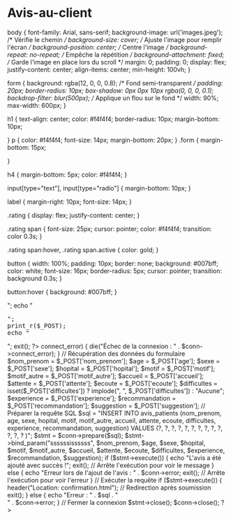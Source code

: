 # Avis-au-client
body {
    font-family: Arial, sans-serif;
    background-image: url('images.jpeg'); /* Vérifie le chemin */
    background-size: cover; /* Ajuste l'image pour remplir l'écran */
    background-position: center; /* Centre l'image */
    background-repeat: no-repeat; /* Empêche la répétition */
    background-attachment: fixed; /* Garde l'image en place lors du scroll */
    margin: 0;
    padding: 0;
    display: flex;
    justify-content: center;
    align-items: center;
    min-height: 100vh;
}


form {
    background: rgba(12, 0, 0, 0.8); /* Fond semi-transparent */
    padding: 20px;
    border-radius: 10px;
    box-shadow: 0px 0px 10px rgba(0, 0, 0, 0.1);
    backdrop-filter: blur(500px); /* Applique un flou sur le fond */
    width: 90%;
    max-width: 600px;
}


h1 {
    text-align: center;
    color: #f4f4f4;
    border-radius: 10px;
    margin-bottom: 10px;
   
}
p {
    color: #f4f4f4;
    font-size: 14px;
    margin-bottom: 20px;
}
.form {
    margin-bottom: 15px;
    
}

h4 {
    margin-bottom: 5px;
    color: #f4f4f4;
}

input[type="text"], input[type="radio"] {
    margin-bottom: 10px;
}

label {
    margin-right: 10px;
    font-size: 14px;
}

.rating {
    display: flex;
    justify-content: center;
}

.rating span {
    font-size: 25px;
    cursor: pointer;
    color: #f4f4f4;
    transition: color 0.3s;
}

.rating span:hover,
.rating span.active {
    color: gold;
}

button {
    width: 100%;
    padding: 10px;
    border: none;
    background: #007bff;
    color: white;
    font-size: 16px;
    border-radius: 5px;
    cursor: pointer;
    transition: background 0.3s;
}

button:hover {
    background: #007bff;
}


<?php
error_reporting(E_ALL);
ini_set('display_errors', 1);

echo "Le fichier traitement.php est bien appelé !<br>";

echo "<pre>";
print_r($_POST);
echo "</pre>";
exit();
?>


<?php
// Connexion à la base de données
$servername = "localhost";
$username = "root";  // Remplace par ton identifiant MySQL
$password = "";      // Remplace par ton mot de passe MySQL
$dbname = "avis_db";

$conn = new mysqli($servername, $username, $password, $dbname);

// Vérifier la connexion
if ($conn->connect_error) {
    die("Échec de la connexion : " . $conn->connect_error);
}

// Récupération des données du formulaire
$nom_prenom = $_POST['nom_prenom'];
$age = $_POST['age'];
$sexe = $_POST['sexe'];
$hopital = $_POST['hopital'];
$motif = $_POST['motif'];
$motif_autre = $_POST['motif_autre'];
$accueil = $_POST['accueil'];
$attente = $_POST['attente'];
$ecoute = $_POST['ecoute'];
$difficultes = isset($_POST['difficultes']) ? implode(", ", $_POST['difficultes']) : "Aucune";
$experience = $_POST['experience'];
$recommandation = $_POST['recommandation'];
$suggestion = $_POST['suggestion'];

// Préparer la requête SQL
$sql = "INSERT INTO avis_patients (nom_prenom, age, sexe, hopital, motif, motif_autre, accueil, attente, ecoute, difficultes, experience, recommandation, suggestion) 
        VALUES (?, ?, ?, ?, ?, ?, ?, ?, ?, ?, ?, ?, ? )";

$stmt = $conn->prepare($sql);
$stmt->bind_param("ssssssissssss", $nom_prenom, $age, $sexe, $hopital, $motif, $motif_autre, $accueil, $attente, $ecoute, $difficultes, $experience, $recommandation, $suggestion);

if ($stmt->execute()) {
    echo "L'avis a été ajouté avec succès !";
    exit(); // Arrête l'exécution pour voir le message
} else {
    echo "Erreur lors de l'ajout de l'avis : " . $conn->error;
    exit(); // Arrête l'exécution pour voir l'erreur
}


// Exécuter la requête
if ($stmt->execute()) {
    header("Location: confirmation.html"); // Redirection après soumission
    exit();
} else {
    echo "Erreur : " . $sql . "<br>" . $conn->error;
}


// Fermer la connexion
$stmt->close();
$conn->close();
?>
